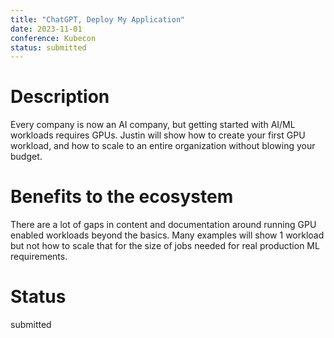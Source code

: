 ```yaml
---
title: "ChatGPT, Deploy My Application"
date: 2023-11-01
conference: Kubecon
status: submitted
---
```


# Description

Every company is now an AI company, but getting started with AI/ML workloads requires GPUs. Justin will show how to create your first GPU workload, and how to scale to an entire organization without blowing your budget.

# Benefits to the ecosystem

There are a lot of gaps in content and documentation around running GPU enabled workloads beyond the basics. Many examples will show 1 workload but not how to scale that for the size of jobs needed for real production ML requirements.

# Status

submitted
